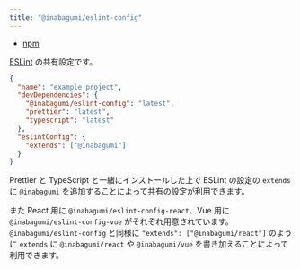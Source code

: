 ```yaml
---
title: "@inabagumi/eslint-config"
---
```


- [npm](https://www.npmjs.com/package/@inabagumi/eslint-config)

[ESLint](https://eslint.org/) の共有設定です。

```json
{
  "name": "example project",
  "devDependencies": {
    "@inabagumi/eslint-config": "latest",
    "prettier": "latest",
    "typescript": "latest"
  },
  "eslintConfig": {
    "extends": ["@inabagumi"]
  }
}
```

Prettier と TypeScript と一緒にインストールした上で ESLint の設定の `extends` に `@inabagumi` を追加することによって共有の設定が利用できます。

また React 用に `@inabagumi/eslint-config-react`、Vue 用に `@inabagumi/eslint-config-vue` がそれぞれ用意されています。`@inabagumi/eslint-config` と同様に `"extends": ["@inabagumi/react"]` のように `extends` に `@inabagumi/react` や `@inabagumi/vue` を書き加えることによって利用できます。

